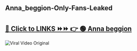 
 ## Anna_beggion-Only-Fans-Leaked

# <h2><a href="https://clipsfans.com/Anna_beggion&ref=git">🔗 Click to LINKS ⏩⏩ 👉 🟢 Anna beggion </a></h2>

<a href="https://clipsfans.com/Anna_beggion&ref=git" rel="nofollow" data-target="animated-image.originalLink"><img src="https://i.ibb.co.com/xMMVF88/686577567.gif" alt="Viral Video Original" style="max-width: 100%; display: inline-block;" data-target="animated-image.originalImage"></a>
